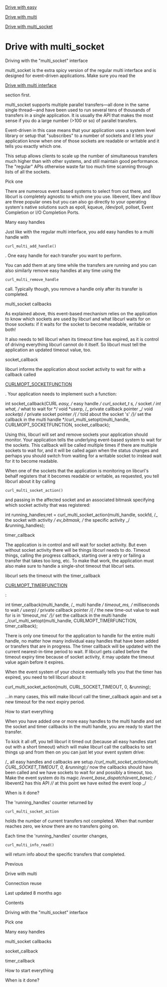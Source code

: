 <a href="easy.html" class="navButton-94f2579c--pageItemWithChildrenNested-2c5d8183--navButtonClickable-161b88ca">

<span class="text-4505230f--UIH300-2063425d--textContentFamily-49a318e1--navButtonLabel-14a4968f">Drive with easy</span>

</a>

<a href="multi.html" class="navButton-94f2579c--pageItemWithChildrenNested-2c5d8183--navButtonClickable-161b88ca">

<span class="text-4505230f--UIH300-2063425d--textContentFamily-49a318e1--navButtonLabel-14a4968f">Drive with multi</span>

</a>

<a href="multi-socket.html" class="navButton-94f2579c--pageItemWithChildrenNested-2c5d8183--navButtonClickable-161b88ca--navButtonOpened-6a88552e">

<span class="text-4505230f--UIH300-2063425d--textContentFamily-49a318e1--navButtonLabel-14a4968f">Drive with multi_socket</span>

</a>

# <span class="text-4505230f--DisplayH900-bfb998fa--textContentFamily-49a318e1">Drive with multi_socket</span>

<span class="text-4505230f--UIH300-2063425d--textUIFamily-5ebd8e40--text-8ee2c8b2">

</span>

<span class="text-4505230f--UIH300-2063425d--textUIFamily-5ebd8e40--text-8ee2c8b2">

</span>

<span class="text-4505230f--HeadingH700-04e1a2a3--textContentFamily-49a318e1">

<span data-key="d9bf79afd3974e9587d9cf134a616d2a">

<span data-offset-key="d9bf79afd3974e9587d9cf134a616d2a:0">Driving with the "multi_socket" interface</span>

</span>

</span>

<span class="text-4505230f--TextH400-3033861f--textContentFamily-49a318e1">

<span data-key="9a80e7e37e524d2b9618b53c9b557583">

<span data-offset-key="9a80e7e37e524d2b9618b53c9b557583:0">multi_socket is the extra spicy version of the regular multi interface and is designed for event-driven applications. Make sure you read the </span>

</span>

<a href="multi.html" class="link-a079aa82--primary-53a25e66--link-faf6c434">

<span data-key="33544e8a852f4f80885df0568abaaec1">

<span data-offset-key="33544e8a852f4f80885df0568abaaec1:0">Drive with multi interface</span>

</span>

</a>

<span data-key="dcc9eaf079b94d81a5d0b32dbe75c0fe">

<span data-offset-key="dcc9eaf079b94d81a5d0b32dbe75c0fe:0"> section first.</span>

</span>

</span>

<span class="text-4505230f--TextH400-3033861f--textContentFamily-49a318e1">

<span data-key="d54d80116e3843e6b09214607759ba61">

<span data-offset-key="d54d80116e3843e6b09214607759ba61:0">multi_socket supports multiple parallel transfers—all done in the same single thread—and have been used to run several tens of thousands of transfers in a single application. It is usually the API that makes the most sense if you do a large number (&gt;100 or so) of parallel transfers.</span>

</span>

</span>

<span class="text-4505230f--TextH400-3033861f--textContentFamily-49a318e1">

<span data-key="9b3787435d4d45a49545b233c49fff31">

<span data-offset-key="9b3787435d4d45a49545b233c49fff31:0">Event-driven in this case means that your application uses a system level library or setup that "subscribes" to a number of sockets and it lets your application know when one of those sockets are readable or writable and it tells you exactly which one.</span>

</span>

</span>

<span class="text-4505230f--TextH400-3033861f--textContentFamily-49a318e1">

<span data-key="1e697ed3949f475087d455bdd973c411">

<span data-offset-key="1e697ed3949f475087d455bdd973c411:0">This setup allows clients to scale up the number of simultaneous transfers much higher than with other systems, and still maintain good performance. The "regular" APIs otherwise waste far too much time scanning through lists of all the sockets.</span>

</span>

</span>

<span class="text-4505230f--HeadingH700-04e1a2a3--textContentFamily-49a318e1">

<span data-key="970971666169436cb0e44cb328867119">

<span data-offset-key="970971666169436cb0e44cb328867119:0">Pick one</span>

</span>

</span>

<span class="text-4505230f--TextH400-3033861f--textContentFamily-49a318e1">

<span data-key="14cb100f8f7a43dbbbf9afc2dda41c22">

<span data-offset-key="14cb100f8f7a43dbbbf9afc2dda41c22:0">There are numerous event based systems to select from out there, and libcurl is completely agnostic to which one you use. libevent, libev and libuv are three popular ones but you can also go directly to your operating system's native solutions such as epoll, kqueue, /dev/poll, pollset, Event Completion or I/O Completion Ports.</span>

</span>

</span>

<span class="text-4505230f--HeadingH700-04e1a2a3--textContentFamily-49a318e1">

<span data-key="71f68554e081471a9e1d1d17cd775db7">

<span data-offset-key="71f68554e081471a9e1d1d17cd775db7:0">Many easy handles</span>

</span>

</span>

<span class="text-4505230f--TextH400-3033861f--textContentFamily-49a318e1">

<span data-key="0f53a874cffc4c68946e7aa0f6c22013">

<span data-offset-key="0f53a874cffc4c68946e7aa0f6c22013:0">Just like with the regular multi interface, you add easy handles to a multi handle with </span>

<span data-offset-key="0f53a874cffc4c68946e7aa0f6c22013:1">`curl_multi_add_handle()`</span>

<span data-offset-key="0f53a874cffc4c68946e7aa0f6c22013:2">. One easy handle for each transfer you want to perform.</span>

</span>

</span>

<span class="text-4505230f--TextH400-3033861f--textContentFamily-49a318e1">

<span data-key="834c08e09eab42deadb750130d53963e">

<span data-offset-key="834c08e09eab42deadb750130d53963e:0">You can add them at any time while the transfers are running and you can also similarly remove easy handles at any time using the </span>

<span data-offset-key="834c08e09eab42deadb750130d53963e:1">`curl_multi_remove_handle`</span>

<span data-offset-key="834c08e09eab42deadb750130d53963e:2"> call. Typically though, you remove a handle only after its transfer is completed.</span>

</span>

</span>

<span class="text-4505230f--HeadingH700-04e1a2a3--textContentFamily-49a318e1">

<span data-key="ede0bd185e9e400bbe309383c21bb0ef">

<span data-offset-key="ede0bd185e9e400bbe309383c21bb0ef:0">multi_socket callbacks</span>

</span>

</span>

<span class="text-4505230f--TextH400-3033861f--textContentFamily-49a318e1">

<span data-key="f620c01729cf439c9238e7437cdd4172">

<span data-offset-key="f620c01729cf439c9238e7437cdd4172:0">As explained above, this event-based mechanism relies on the application to know which sockets are used by libcurl and what libcurl waits for on those sockets: if it waits for the socket to become readable, writable or both!</span>

</span>

</span>

<span class="text-4505230f--TextH400-3033861f--textContentFamily-49a318e1">

<span data-key="30191c298ed74876bfa4e3053c6e2c71">

<span data-offset-key="30191c298ed74876bfa4e3053c6e2c71:0">It also needs to tell libcurl when its timeout time has expired, as it is control of driving everything libcurl cannot do it itself. So libcurl must tell the application an updated timeout value, too.</span>

</span>

</span>

<span class="text-4505230f--HeadingH600-23f228db--textContentFamily-49a318e1">

<span data-key="005c9683531a43aeb52dbdf1c2d8e2d2">

<span data-offset-key="005c9683531a43aeb52dbdf1c2d8e2d2:0">socket_callback</span>

</span>

</span>

<span class="text-4505230f--TextH400-3033861f--textContentFamily-49a318e1">

<span data-key="0dd417e3504e45939a00996f02ba74c2">

<span data-offset-key="0dd417e3504e45939a00996f02ba74c2:0">libcurl informs the application about socket activity to wait for with a callback called </span>

</span>

<a href="https://curl.se/libcurl/c/CURLMOPT_SOCKETFUNCTION.html" class="link-a079aa82--primary-53a25e66--link-faf6c434">

<span data-key="080d8fd38bf74024b1159ece8bf3dbe4">

<span data-offset-key="080d8fd38bf74024b1159ece8bf3dbe4:0">CURLMOPT_SOCKETFUNCTION</span>

</span>

</a>

<span data-key="e87fff133831449a91fd5dd848e5be5e">

<span data-offset-key="e87fff133831449a91fd5dd848e5be5e:0">. Your application needs to implement such a function:</span>

</span>

</span> int socket_callback(CURL _easy, /_ easy handle _/ curl_socket_t s, /_ socket _/ int what, /_ what to wait for */ void *userp, /_ private callback pointer _/ void _socketp) /_ private socket pointer _/{ /_ told about the socket 's' _/}​/_ set the callback in the multi handle \*/curl_multi_setopt(multi_handle, CURLMOPT_SOCKETFUNCTION, socket_callback);<span class="text-4505230f--TextH400-3033861f--textContentFamily-49a318e1">

<span data-key="8725ac2ba9e34228adbd08fc628e32f8">

<span data-offset-key="8725ac2ba9e34228adbd08fc628e32f8:0">Using this, libcurl will set and remove sockets your application should monitor. Your application tells the underlying event-based system to wait for the sockets. This callback will be called multiple times if there are multiple sockets to wait for, and it will be called again when the status changes and perhaps you should switch from waiting for a writable socket to instead wait for it to become readable.</span>

</span>

</span>

<span class="text-4505230f--TextH400-3033861f--textContentFamily-49a318e1">

<span data-key="88e1ed0a36f64cc9a054260abeb5c738">

<span data-offset-key="88e1ed0a36f64cc9a054260abeb5c738:0">When one of the sockets that the application is monitoring on libcurl's behalf registers that it becomes readable or writable, as requested, you tell libcurl about it by calling </span>

<span data-offset-key="88e1ed0a36f64cc9a054260abeb5c738:1">`curl_multi_socket_action()`</span>

<span data-offset-key="88e1ed0a36f64cc9a054260abeb5c738:2"> and passing in the affected socket and an associated bitmask specifying which socket activity that was registered:</span>

</span>

</span> int running_handles;ret = curl_multi_socket_action(multi_handle, sockfd, /_ the socket with activity _/ ev_bitmask, /_ the specific activity _/ &running_handles);<span class="text-4505230f--HeadingH600-23f228db--textContentFamily-49a318e1">

<span data-key="70e9a2ef7a9c41c38ae8d676f435b288">

<span data-offset-key="70e9a2ef7a9c41c38ae8d676f435b288:0">timer_callback</span>

</span>

</span>

<span class="text-4505230f--TextH400-3033861f--textContentFamily-49a318e1">

<span data-key="58bba54fa73f43f1a15005d84e75e46e">

<span data-offset-key="58bba54fa73f43f1a15005d84e75e46e:0">The application is in control and will wait for socket activity. But even without socket activity there will be things libcurl needs to do. Timeout things, calling the progress callback, starting over a retry or failing a transfer that takes too long, etc. To make that work, the application must also make sure to handle a single-shot timeout that libcurl sets.</span>

</span>

</span>

<span class="text-4505230f--TextH400-3033861f--textContentFamily-49a318e1">

<span data-key="4bbaf56369ae4cbabbaa10d2c97b9596">

<span data-offset-key="4bbaf56369ae4cbabbaa10d2c97b9596:0">libcurl sets the timeout with the timer_callback </span>

</span>

<a href="https://curl.se/libcurl/c/CURLMOPT_TIMERFUNCTION.html" class="link-a079aa82--primary-53a25e66--link-faf6c434">

<span data-key="3d6ddffb043a43808b133d3db240c01a">

<span data-offset-key="3d6ddffb043a43808b133d3db240c01a:0">CURLMOPT_TIMERFUNCTION</span>

</span>

</a>

<span data-key="9c62106c32f5476889de75a8439f564f">

<span data-offset-key="9c62106c32f5476889de75a8439f564f:0">:</span>

</span>

</span> int timer_callback(multi_handle, /_ multi handle _/ timeout_ms, /_ milliseconds to wait _/ userp) /_ private callback pointer _/{ /_ the new time-out value to wait for is in 'timeout_ms' _/}​/_ set the callback in the multi handle _/curl_multi_setopt(multi_handle, CURLMOPT_TIMERFUNCTION, timer_callback);<span class="text-4505230f--TextH400-3033861f--textContentFamily-49a318e1">

<span data-key="5a2d0dcdf6c446bda276c822963de20a">

<span data-offset-key="5a2d0dcdf6c446bda276c822963de20a:0">There is only one timeout for the application to handle for the entire multi handle, no matter how many individual easy handles that have been added or transfers that are in progress. The timer callback will be updated with the current nearest-in-time period to wait. If libcurl gets called before the timeout expiry time because of socket activity, it may update the timeout value again before it expires.</span>

</span>

</span>

<span class="text-4505230f--TextH400-3033861f--textContentFamily-49a318e1">

<span data-key="ae3b43849cec4836b42e860ed4fa7f39">

<span data-offset-key="ae3b43849cec4836b42e860ed4fa7f39:0">When the event system of your choice eventually tells you that the timer has expired, you need to tell libcurl about it:</span>

</span>

</span> curl_multi_socket_action(multi, CURL_SOCKET_TIMEOUT, 0, &running);<span class="text-4505230f--TextH400-3033861f--textContentFamily-49a318e1">

<span data-key="47638ba5fd37495e84ae4cf0036478ac">

<span data-offset-key="47638ba5fd37495e84ae4cf0036478ac:0">…in many cases, this will make libcurl call the timer_callback again and set a new timeout for the next expiry period.</span>

</span>

</span>

<span class="text-4505230f--HeadingH600-23f228db--textContentFamily-49a318e1">

<span data-key="dc65a8f44ee74bbaa94c6364388df2f6">

<span data-offset-key="dc65a8f44ee74bbaa94c6364388df2f6:0">How to start everything</span>

</span>

</span>

<span class="text-4505230f--TextH400-3033861f--textContentFamily-49a318e1">

<span data-key="14db93a11d7a4368a17fc43294944755">

<span data-offset-key="14db93a11d7a4368a17fc43294944755:0">When you have added one or more easy handles to the multi handle and set the socket and timer callbacks in the multi handle, you are ready to start the transfer.</span>

</span>

</span>

<span class="text-4505230f--TextH400-3033861f--textContentFamily-49a318e1">

<span data-key="c33ca99c2d384a3cbc13e77f50fba705">

<span data-offset-key="c33ca99c2d384a3cbc13e77f50fba705:0">To kick it all off, you tell libcurl it timed out (because all easy handles start out with a short timeout) which will make libcurl call the callbacks to set things up and from then on you can just let your event system drive:</span>

</span>

</span> /_ all easy handles and callbacks are setup _/​curl_multi_socket_action(multi, CURL_SOCKET_TIMEOUT, 0, &running);​/_ now the callbacks should have been called and we have sockets to wait for and possibly a timeout, too. Make the event system do its magic _/​event_base_dispatch(event_base); /_ libevent2 has this API _/​/_ at this point we have exited the event loop _/<span class="text-4505230f--HeadingH600-23f228db--textContentFamily-49a318e1">

<span data-key="b61e4ca3080c4c02bc5dc0950888d9c3">

<span data-offset-key="b61e4ca3080c4c02bc5dc0950888d9c3:0">When is it done?</span>

</span>

</span>

<span class="text-4505230f--TextH400-3033861f--textContentFamily-49a318e1">

<span data-key="395174800d8e415cb4a8817c12c1b3b2">

<span data-offset-key="395174800d8e415cb4a8817c12c1b3b2:0">The 'running_handles' counter returned by </span>

<span data-offset-key="395174800d8e415cb4a8817c12c1b3b2:1">`curl_multi_socket_action`</span>

<span data-offset-key="395174800d8e415cb4a8817c12c1b3b2:2"> holds the number of current transfers not completed. When that number reaches zero, we know there are no transfers going on.</span>

</span>

</span>

<span class="text-4505230f--TextH400-3033861f--textContentFamily-49a318e1">

<span data-key="e8a42230fec84a3dbdd1c8466b9eef47">

<span data-offset-key="e8a42230fec84a3dbdd1c8466b9eef47:0">Each time the 'running_handles' counter changes, </span>

<span data-offset-key="e8a42230fec84a3dbdd1c8466b9eef47:1">`curl_multi_info_read()`</span>

<span data-offset-key="e8a42230fec84a3dbdd1c8466b9eef47:2"> will return info about the specific transfers that completed.</span>

</span>

</span>

<a href="multi.html" class="reset-3c756112--card-6570f064--whiteCard-fff091a4--cardPrevious-56a5e674">

</a>

<span class="text-4505230f--TextH200-a3425406--textContentFamily-49a318e1">Previous</span>

<span class="text-4505230f--UIH400-4e41e82a--textContentFamily-49a318e1">Drive with multi</span>

<a href="../connectionreuse.html" class="reset-3c756112--card-6570f064--whiteCard-fff091a4--cardNext-19241c42">

</a>

<span class="text-4505230f--UIH400-4e41e82a--textContentFamily-49a318e1">Connection reuse</span>

<span class="text-4505230f--TextH200-a3425406--textContentFamily-49a318e1">Last updated 8 months ago</span>

<span class="text-4505230f--InfoH100-1e92e1d1--textContentFamily-49a318e1">Contents</span>

<a href="multi-socket.html#driving-with-the-multi_socket-interface" class="reset-3c756112--menuItem-aa02f6ec--menuItemLight-757d5235--menuItemInline-173bdf97--pageTocItem-f4427024">

</a>

<span class="text-4505230f--UIH300-2063425d--textContentFamily-49a318e1">

<span class="text-4505230f--UIH200-50ead35f--textContentFamily-49a318e1">Driving with the "multi_socket" interface</span>

</span>

<a href="multi-socket.html#pick-one" class="reset-3c756112--menuItem-aa02f6ec--menuItemLight-757d5235--menuItemInline-173bdf97--pageTocItem-f4427024">

</a>

<span class="text-4505230f--UIH300-2063425d--textContentFamily-49a318e1">

<span class="text-4505230f--UIH200-50ead35f--textContentFamily-49a318e1">Pick one</span>

</span>

<a href="multi-socket.html#many-easy-handles" class="reset-3c756112--menuItem-aa02f6ec--menuItemLight-757d5235--menuItemInline-173bdf97--pageTocItem-f4427024">

</a>

<span class="text-4505230f--UIH300-2063425d--textContentFamily-49a318e1">

<span class="text-4505230f--UIH200-50ead35f--textContentFamily-49a318e1">Many easy handles</span>

</span>

<a href="multi-socket.html#multi_socket-callbacks" class="reset-3c756112--menuItem-aa02f6ec--menuItemLight-757d5235--menuItemInline-173bdf97--pageTocItem-f4427024">

</a>

<span class="text-4505230f--UIH300-2063425d--textContentFamily-49a318e1">

<span class="text-4505230f--UIH200-50ead35f--textContentFamily-49a318e1">multi_socket callbacks</span>

</span>

<a href="multi-socket.html#socket_callback" class="reset-3c756112--menuItem-aa02f6ec--menuItemLight-757d5235--menuItemInline-173bdf97--pageTocItem-f4427024">

</a>

<span class="text-4505230f--UIH300-2063425d--textContentFamily-49a318e1">

<span class="text-4505230f--UIH200-50ead35f--textContentFamily-49a318e1--pageTocLinkH2-2294976c">socket_callback</span>

</span>

<a href="multi-socket.html#timer_callback" class="reset-3c756112--menuItem-aa02f6ec--menuItemLight-757d5235--menuItemInline-173bdf97--pageTocItem-f4427024">

</a>

<span class="text-4505230f--UIH300-2063425d--textContentFamily-49a318e1">

<span class="text-4505230f--UIH200-50ead35f--textContentFamily-49a318e1--pageTocLinkH2-2294976c">timer_callback</span>

</span>

<a href="multi-socket.html#how-to-start-everything" class="reset-3c756112--menuItem-aa02f6ec--menuItemLight-757d5235--menuItemInline-173bdf97--pageTocItem-f4427024">

</a>

<span class="text-4505230f--UIH300-2063425d--textContentFamily-49a318e1">

<span class="text-4505230f--UIH200-50ead35f--textContentFamily-49a318e1--pageTocLinkH2-2294976c">How to start everything</span>

</span>

<a href="multi-socket.html#when-is-it-done" class="reset-3c756112--menuItem-aa02f6ec--menuItemLight-757d5235--menuItemInline-173bdf97--pageTocItem-f4427024">

</a>

<span class="text-4505230f--UIH300-2063425d--textContentFamily-49a318e1">

<span class="text-4505230f--UIH200-50ead35f--textContentFamily-49a318e1--pageTocLinkH2-2294976c">When is it done?</span>

</span>
